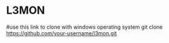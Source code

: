 # L3MON
#use this link to clone with windows operating system
git clone https://github.com/your-username/l3mon.git
